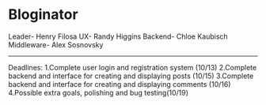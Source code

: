 # Bloginator


Leader- Henry Filosa
UX- Randy Higgins 
Backend- Chloe Kaubisch 
Middleware- Alex Sosnovsky 

***

Deadlines:
  1.Complete user login and registration system (10/13)
  2.Complete backend and interface for creating and displaying posts (10/15)
  3.Complete backend and interface for creating and displaying comments (10/16)
  4.Possible extra goals, polishing and bug testing(10/19)
